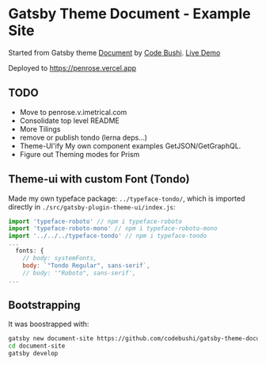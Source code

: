 # Gatsby Theme Document - Example Site

Started from Gatsby theme [Document](https://github.com/codebushi/gatsby-theme-document)
 by [Code Bushi](https://codebushi.com/gatsby-starters-and-themes/).
 [Live Demo](https://gatsby-theme-document.netlify.com/)

Deployed to <https://penrose.vercel.app>

## TODO

- Move to penrose.v.imetrical.com
- Consolidate top level README
- More Tilings
- remove or publish tondo (lerna deps...)
- Theme-UI'ify My own component examples GetJSON/GetGraphQL.
- Figure out Theming modes for Prism

## Theme-ui with custom Font (Tondo)

Made my own typeface package: `../typeface-tondo/`, which is imported directly in `./src/gatsby-plugin-theme-ui/index.js`:

```js
import 'typeface-roboto' // npm i typeface-roboto
import 'typeface-roboto-mono' // npm i typeface-roboto-mono
import '../../../typeface-tondo' // npm i typeface-tondo
...
  fonts: {
    // body: systemFonts,
    body: `"Tondo Regular", sans-serif`,
    // body: '"Roboto", sans-serif',
...
```

## Bootstrapping

It was boostrapped with:

```bash
gatsby new document-site https://github.com/codebushi/gatsby-theme-document-example.git
cd document-site
gatsby develop
```
